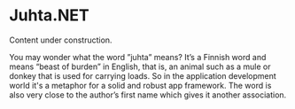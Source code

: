 # Juhta.NET

Content under construction.

You may wonder what the word ”juhta” means? It’s a Finnish word and means “beast of burden” in English, that is, an animal such as a mule or donkey that is used for carrying loads. So in the application development world it's a metaphor for a solid and robust app framework. The word is also very close to the author’s first name which gives it another association.

